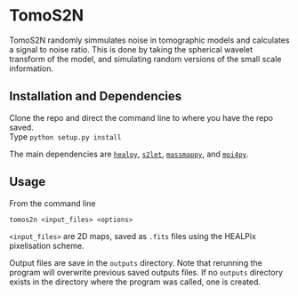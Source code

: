 # TomoS2N

TomoS2N randomly simmulates noise in tomographic models and calculates a signal to noise ratio. This is done by taking the spherical wavelet transform of the model, and simulating random versions of the small scale information.

## Installation and Dependencies

Clone the repo and direct the command line to where you have the repo saved.  
Type `python setup.py install`

The main dependencies are [`healpy`](https://healpy.readthedocs.io/), [`s2let`](http://astro-informatics.github.io/s2let/), [`massmappy`](https://astro-informatics.github.io/massmappy/), and [`mpi4py`](https://mpi4py.readthedocs.io/).

## Usage

From the command line

`tomos2n <input_files> <options>`

`<input_files>` are 2D maps, saved as `.fits` files using the HEALPix pixelisation scheme.

Output files are save in the `outputs` directory.  Note that rerunning the program will overwrite previous saved outputs files. If no `outputs` directory exists in the directory where the program was called, one is created.
